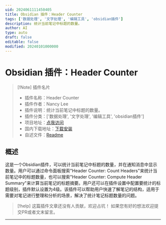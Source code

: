 ```yaml
---
uid: 2024061111450405
title: Obsidian 插件：Header Counter
tags: ['数据处理', '文字处理', '编辑工具', 'obsidian插件']
description: 统计当前笔记中标题的数量。
author: AI
type: auto
draft: false
editable: false
modified: 20240101000000
---
```


# Obsidian 插件：Header Counter

> [!Note] 插件名片
> - 插件名称：Header Counter
> - 插件作者：Nancy Lee
> - 插件说明：统计当前笔记中标题的数量。
> - 插件分类：['数据处理', '文字处理', '编辑工具', 'obsidian插件']
> - 项目地址：[点我访问](https://github.com/nancyel/header-counter)
> - 国内下载地址：[下载安装](https://pkmer.cn/products/plugin/pluginMarket/?header-counter)
> - 自述文件：[Readme](https://ghproxy.net/https://raw.githubusercontent.com/nancyel/header-counter/main/README.md)



## 概述

这是一个Obsidian插件，可以统计当前笔记中标题的数量，并在通知消息中显示数量。用户可以通过命令面板搜索"Header Counter: Count Headers"来统计当前笔记中的标题数量，也可以搜索"Header Counter: Compute Header Summary"来计算当前笔记的标题摘要。用户还可以在插件设置中配置要统计的标题级别，插件默认设置为4级。该插件可以帮助用户快速了解笔记的结构，适用于需要对笔记进行整理和分析的场景，解决了统计笔记标题数量的问题。


> [!help] 
> 这篇插件文章还没有人贡献，欢迎占坑！
> 如果您有好的想法欢迎提交PR或者文末留言。
> 

---



